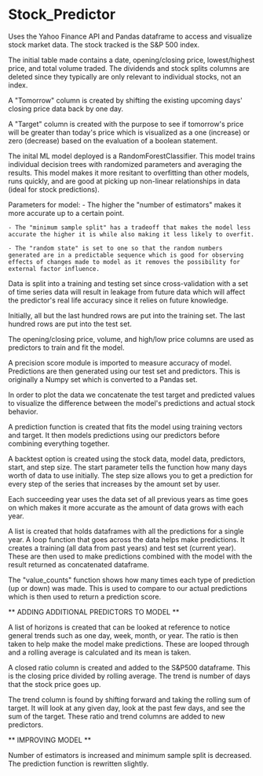 # Stock_Predictor

Uses the Yahoo Finance API and Pandas dataframe to access and visualize stock market data. The stock tracked is the S&P 500 index.

The initial table made contains a date, opening/closing price, lowest/highest price, and total volume traded. The dividends and stock splits columns are deleted since they typically are only relevant to individual stocks, not an index.

A "Tomorrow" column is created by shifting the existing upcoming days' closing price data back by one day. 

A "Target" column is created with the purpose to see if tomorrow's price will be greater than today's price which is visualized as a one (increase) or zero (decrease) based on the evaluation of a boolean statement.

The inital ML model deployed is a RandomForestClassifier. This model trains individual decision trees with randomized parameters and averaging the results. This model makes it more resitant to overfitting than other models, runs quickly, and are good at picking up non-linear relationships in data (ideal for stock predictions).

Parameters for model:
    - The higher the "number of estimators" makes it more accurate up to a certain point. 

    - The "minimum sample split" has a tradeoff that makes the model less accurate the higher it is while also making it less likely to overfit.

    - The "random state" is set to one so that the random numbers generated are in a predictable sequence which is good for observing effects of changes made to model as it removes the possibility for external factor influence.

Data is split into a training and testing set since cross-validation with a set of time series data will result in leakage from future data which will affect the predictor's real life accuracy since it relies on future knowledge.

Initially, all but the last hundred rows are put into the training set. The last hundred rows are put into the test set.

The opening/closing price, volume, and high/low price columns are used as predictors to train and fit the model. 

A precision score module is imported to measure accuracy of model. Predictions are then generated using our test set and predictors. This is originally a Numpy set which is converted to a Pandas set. 

In order to plot the data we concatenate the test target and predicted values to visualize the difference between the model's predictions and actual stock behavior.

A prediction function is created that fits the model using training vectors and target. It then models predictions using our predictors before combining everything together. 

A backtest option is created using the stock data, model data, predictors, start, and step size. The start parameter tells the function how many days worth of data to use initially. The step size allows you to get a prediction for every step of the series that increases by the amount set by user. 

Each succeeding year uses the data set of all previous years as time goes on which makes it more accurate as the amount of data grows with each year.
 
A list is created that holds dataframes with all the predictions for a single year. A loop function that goes across the data helps make predictions. It creates a training (all data from past years) and test set (current year). These are then used to make predictions combined with the model with the result returned as concatenated dataframe.

The "value_counts" function shows how many times each type of prediction (up or down) was made. This is used to compare to our actual predictions which is then used to return a prediction score. 

** ADDING ADDITIONAL PREDICTORS TO MODEL **

A list of horizons is created that can be looked at reference to notice general trends such as one day, week, month, or year. The ratio is then taken to help make the model make predictions. These are looped through and a rolling average is calculated and its mean is taken. 

A closed ratio column is created and added to the S&P500 dataframe. This is the closing price divided by rolling average. The trend is number of days that the stock price goes up. 

The trend column is found by shifting forward and taking the rolling sum of target. It will look at any given day, look at the past few days, and see the sum of the target. These ratio and trend columns are added to new predictors. 

** IMPROVING MODEL **

Number of estimators is increased and minimum sample split is decreased. The prediction function is rewritten slightly.